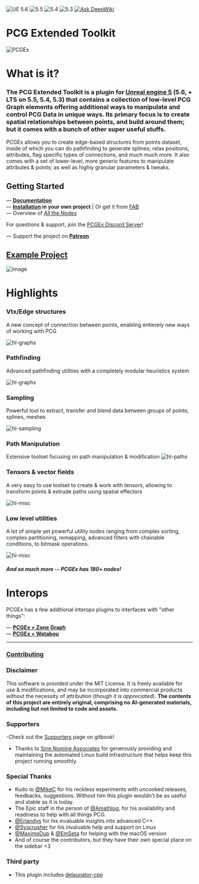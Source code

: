 ![UE 5.6](https://img.shields.io/badge/UE-5.6-darkgreen) ![5.5](https://img.shields.io/badge/5.5-darkgreen) ![5.4](https://img.shields.io/badge/5.4-darkgreen) ![5.3](https://img.shields.io/badge/5.3-darkgreen) [![Ask DeepWiki](https://deepwiki.com/badge.svg)](https://deepwiki.com/Nebukam/PCGExtendedToolkit)
# PCG Extended Toolkit 

![PCGEx](https://raw.githubusercontent.com/Nebukam/PCGExtendedToolkit/refs/heads/docs/_sources/smol-logo.png)

# What is it?
### The PCG Extended Toolkit is a plugin for [Unreal engine 5](https://www.unrealengine.com/en-US/) (5.6, + LTS on 5.5, 5.4, 5.3) that contains a collection of **low-level PCG Graph elements** offering additional ways to manipulate and control PCG Data in unique ways. Its primary focus is to create spatial relationships between points, and build around them; but it comes with a bunch of other super useful stuffs.

PCGEx allows you to create edge-based structures from points dataset, inside of which you can do pathfinding to generate splines; relax positions, attributes, flag specific types of connections, and much much more. 
It also comes with a set of lower-level, more generic features to manipulate attributes & points; as well as highly granular parameters & tweaks.

## Getting Started
— **[Documentation](https://pcgex.gitbook.io/pcgex)**  
— **[Installation](https://nebukam.github.io/PCGExtendedToolkit/installation.html) in your own project** | Or get it from [FAB](https://www.fab.com/listings/3f0bea1c-7406-4441-951b-8b2ca155f624)  
— Overview of [All the Nodes](https://nebukam.github.io/PCGExtendedToolkit/all-nodes.html)  

For questions & support, join the [PCGEx Discord Server](https://discord.gg/mde2vC5gbE)!

— Support the project on **[Patreon](https://www.patreon.com/c/pcgex)**  

## **[Example Project](https://pcgex.gitbook.io/pcgex/basics/quickstart/example-project)**
![image](https://github.com/user-attachments/assets/b8bd713e-0b60-4cdc-84d9-dd776d452bf8)

# Highlights
### Vtx/Edge structures
A new concept of connection between points, enabling entierely new ways of working with PCG

![hl-graphs](https://raw.githubusercontent.com/Nebukam/PCGExtendedToolkit/docs/_sources/assets/misc/highlight-graphs.jpg)

### Pathfinding
Advanced pathfinding utilities with a completely modular heuristics system

![hl-graphs](https://raw.githubusercontent.com/Nebukam/PCGExtendedToolkit/docs/_sources/assets/misc/highlight-pathfinding.jpg)

### Sampling
Powerful tool to extract, transfer and blend data between groups of points, splines, meshes

![hl-sampling](https://raw.githubusercontent.com/Nebukam/PCGExtendedToolkit/docs/_sources/assets/misc/highlight-samplers.jpg)

### Path Manipulation
Extensive toolset focusing on path manipulation & modification
![hl-paths](https://raw.githubusercontent.com/Nebukam/PCGExtendedToolkit/docs/_sources/assets/misc/highlight-paths.jpg)

### Tensors & vector fields
A very easy to use toolset to create & work with tensors, allowing to transform points & extrude paths using spatial effectors

![hl-misc](https://raw.githubusercontent.com/Nebukam/PCGExtendedToolkit/docs/_sources/assets/misc/highlight-tensors.jpg)

### Low level utilities
A lot of simple yet powerful utility nodes ranging from complex sorting, complex partitioning, remapping, advanced filters with chainable conditions, to bitmask operations.

![hl-misc](https://raw.githubusercontent.com/Nebukam/PCGExtendedToolkit/docs/_sources/assets/misc/highlight-miscjpg.jpg)

#### *And so much more -- PCGEx has 180+ nodes!*

# Interops
PCGEx has a few additional interops plugins to interfaces with "other things":

— **[PCGEx + Zone Graph](https://github.com/Nebukam/PCGExtendedToolkitZoneGraph)**  
— **[PCGEx + Watabou](https://github.com/Nebukam/PCGExtendedToolkitWatabou)**  

---

### [Contributing](https://github.com/Nebukam/PCGExtendedToolkit/blob/main/CONTRIBUTING.md)
### Disclaimer
This software is provided under the MIT License. It is freely available for use & modifications, and may be incorporated into commercial products without the necessity of attribution (*though it is appreciated*). **The contents of this project are entirely original, comprising no AI-generated materials, including but not limited to code and assets.**

### Supporters
-Check out the [Supporters](https://pcgex.gitbook.io/pcgex/supporters) page on gitbook!
- Thanks to [Sine Nomine Associates](https://sinenomine.net/) for generously providing and maintaining the automated Linux build infrastructure that helps keep this project running smoothly.

### Special Thanks
- Kudo to [@MikeC](https://github.com/mikec316) for his reckless experiments with uncooked releases, feedbacks, suggestions. Without him this plugin wouldn't be as useful and stable as it is today.
- The Epic staff in the person of [@Amathlog](https://github.com/Amathlog), for his availability and readiness to help with all things PCG.
- [@Erlandys](https://github.com/Erlandys) for his invaluable insights into advanced C++.
- [@Syscrusher](https://github.com/sna-scourtney) for his invaluable help and support on Linux
- [@MaximeDup](https://github.com/MaximeDup) & [@EmSeta](https://github.com/EmSeta) for helping with the macOS version
- And of course the contributors, but they have their own special place on the sidebar <3

### Third party
- This plugin includes [delaunator-cpp](https://github.com/delfrrr/delaunator-cpp)
